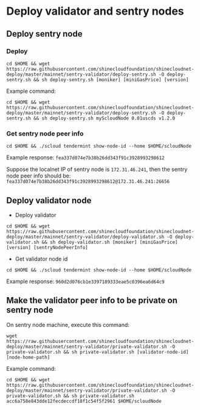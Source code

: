 # Deploy validator and sentry nodes

## Deploy sentry node

### Deploy
```shell
cd $HOME && wget https://raw.githubusercontent.com/shinecloudfoundation/shinecloudnet-deploy/master/mainnet/sentry-validator/deploy-sentry.sh -O deploy-sentry.sh && sh deploy-sentry.sh [moniker] [miniGasPrice] [version]
```

Example command:

```shell
cd $HOME && wget https://raw.githubusercontent.com/shinecloudfoundation/shinecloudnet-deploy/master/mainnet/sentry-validator/deploy-sentry.sh -O deploy-sentry.sh && sh deploy-sentry.sh myScloudNode 0.01uscds v1.2.0
```

### Get sentry node peer info

```
cd $HOME && ./scloud tendermint show-node-id --home $HOME/scloudNode
```
Example response: `fea337d074e7b38b26dd343f91c3928993298612`

Suppose the localnet IP of sentry node is `172.31.46.241`, then the sentry node peer info should be: `fea337d074e7b38b26dd343f91c3928993298612@172.31.46.241:26656`

## Deploy validator node

- Deploy validator
```shell
cd $HOME && wget https://raw.githubusercontent.com/shinecloudfoundation/shinecloudnet-deploy/master/mainnet/sentry-validator/deploy-validator.sh -O deploy-validator.sh && sh deploy-validator.sh [moniker] [miniGasPrice] [version] [sentryNodePeerInfo]
```

- Get validator node id
```
cd $HOME && ./scloud tendermint show-node-id --home $HOME/scloudNode
```
Example response: `960d2d076cb1e3397189333eae5c0396ea6d64c9`

## Make the validator peer info to be private on sentry node

On sentry node machine, execute this command:
```shell
wget https://raw.githubusercontent.com/shinecloudfoundation/shinecloudnet-deploy/master/mainnet/sentry-validator/private-validator.sh -O private-validator.sh && sh private-validator.sh [validator-node-id] [node-home-path]
```

Example command:

```shell
cd $HOME && wget https://raw.githubusercontent.com/shinecloudfoundation/shinecloudnet-deploy/master/mainnet/sentry-validator/private-validator.sh -O private-validator.sh && sh private-validator.sh acc6a758e843dde12fecdeccdf18f1c54f5f2961 $HOME/scloudNode
```
